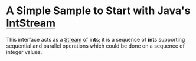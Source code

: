 # A Simple Sample to Start with Java's [IntStream](https://docs.oracle.com/javase/8/docs/api/java/util/stream/IntStream.html) #  
This interface acts as a [Stream](https://docs.oracle.com/javase/8/docs/api/java/util/stream/Stream.html) of **int**s; it is a sequence of **int**s supporting sequential and parallel operations which could be done on a sequence of integer values.  
